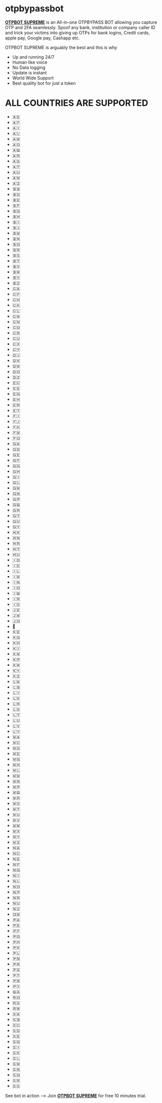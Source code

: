 # otpbypassbot
[**OTPBOT SUPREME**](https://t.me/otpbotsupreme) is an All-in-one OTPBYPASS BOT allowing you capture OTP and 2FA seamlessly. Spoof any bank, institution or company caller ID and trick your victims into giving up OTPs for bank logins, Credit cards, apple pay, Google pay, Cashapp etc.


OTPBOT SUPREME is arguably the best and this is why

- Up and running 24/7
- Human like voice
- No Data logging
- Update is instant
- World Wide Support
- Best quality bot for just a token


# ALL COUNTRIES ARE SUPPORTED

- :united_arab_emirates:
- :afghanistan:
- :anguilla:
- :albania:
- :armenia:
- :angola:
- :antarctica:
- :argentina:
- :american_samoa:
- :austria:
- :australia:
- :aruba:
- :azerbaijan:
- :barbados:
- :bangladesh:
- :belgium:
- :burkina_faso:
- :bulgaria:
- :bahrain:
- :burundi:
- :benin:
- :bermuda:
- :brunei:
- :bolivia:
- :brazil:
- :bahamas:
- :bhutan:
- :bouvet_island:
- :botswana:
- :belarus:
- :belize:
- :canada:
- :central_african_republic:
- :switzerland:
- :cook_islands:
- :chile:
- :cameroon:
- :cn:
- :colombia:
- :costa_rica:
- :cuba:
- :christmas_island:
- :cyprus:
- :djibouti:
- :denmark:
- :dominica:
- :dominican_republic:
- :algeria:
- :ecuador:
- :estonia:
- :egypt:
- :western_sahara:
- :eritrea:
- :ethiopia:
- :finland:
- :fiji:
- :falkland_islands:
- :micronesia:
- :faroe_islands:
- :gabon:
- :grenada:
- :georgia:
- :french_guiana:
- :guernsey:
- :ghana:
- :gibraltar:
- :greenland:
- :gambia:
- :guinea:
- :guadeloupe:
- :equatorial_guinea:
- :greece:
- :guatemala:
- :guam:
- :guyana:
- :hong_kong:
- :honduras:
- :croatia:
- :haiti:
- :hungary:
- :indonesia:
- :ireland:
- :israel:
- :isle_of_man:
- :india:
- :british_indian_ocean_territory:
- :iraq:
- :iran:
- :iceland:
- :jersey:
- :jamaica:
- :jordan:
- :japan:
- :kenya:
- :kyrgyzstan:
- :cambodia:
- :kiribati:
- :comoros:
- :north_korea:
- :kuwait:
- :cayman_islands:
- :kazakhstan:
- :laos:
- :lebanon:
- :liechtenstein:
- :sri_lanka:
- :liberia:
- :lesotho:
- :lithuania:
- :luxembourg:
- :latvia:
- :libya:
- :morocco:
- :monaco:
- :moldova:
- :montenegro:
- :madagascar:
- :marshall_islands:
- :mali:
- :myanmar:
- :mongolia:
- :northern_mariana_islands:
- :martinique:
- :mauritania:
- :montserrat:
- :malta:
- :mauritius:
- :maldives:
- :malawi:
- :mexico:
- :malaysia:
- :mozambique:
- :namibia:
- :new_caledonia:
- :niger:
- :norfolk_island:
- :nigeria:
- :nicaragua:
- :netherlands:
- :norway:
- :nepal:
- :nauru:
- :niue:
- :new_zealand:
- :oman:
- :panama:
- :peru:
- :french_polynesia:
- :papua_new_guinea:
- :philippines:
- :pakistan:
- :poland:
- :pitcairn_islands:
- :puerto_rico:
- :palestinian_territories:
- :portugal:
- :palau:
- :paraguay:
- :qatar:
- :romania:
- :serbia:
- :rwanda:
- :saudi_arabia:
- :solomon_islands:
- :seychelles:
- :sudan:
- :sweden:
- :singapore:
- :slovenia:
- :slovakia:
- :sierra_leone:
- :san_marino:
- :senegal:
- :somalia:
- :suriname:
- :south_sudan:


See bot in action -->  Join [**OTPBOT SUPREME**](https://t.me/otpbotsupreme) for free 10 minutes trial.
